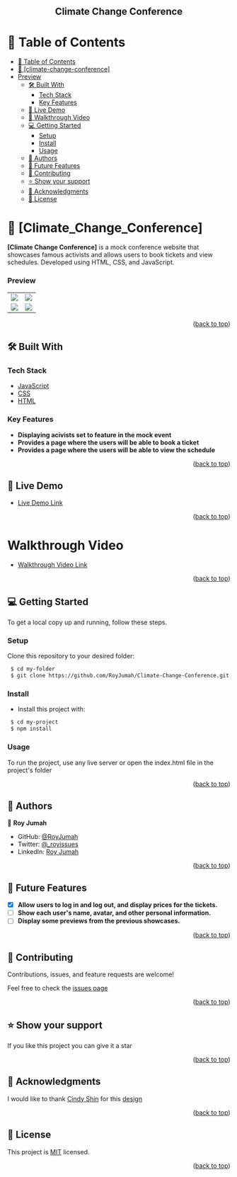 
<a name="readme-top"></a>

<div align="center">
  <h2><b>Climate Change Conference</b></h2>

</div>



<!-- TABLE OF CONTENTS -->

# 📗 Table of Contents

- [📗 Table of Contents](#-table-of-contents)
- [📖 \[climate-change-conference\] ](#-climate-change-conference-)
- [Preview](#-preview)
  - [🛠 Built With ](#-built-with-)
    - [Tech Stack ](#tech-stack-)
    - [Key Features ](#key-features-)
  - [🚀 Live Demo ](#-live-demo-)
  - [🚀 Walkthrough Video ](#-walkthrough-video-)
  - [💻 Getting Started ](#-getting-started-)
    - [Setup](#setup)
    - [Install](#install)
    - [Usage](#usage)
  - [👥 Authors ](#-authors-)
  - [🔭 Future Features ](#-future-features-)
  - [🤝 Contributing ](#-contributing-)
  - [⭐️ Show your support ](#️-show-your-support-)
  - [🙏 Acknowledgments ](#-acknowledgments-)
  - [📝 License ](#-license-)


<!-- PROJECT DESCRIPTION -->

# 📖 [Climate_Change_Conference] <a name="about-project"></a>

**[Climate Change Conference]**  is a mock conference website that showcases famous activists and allows users to book tickets and view schedules. Developed using HTML, CSS, and JavaScript.

<!-- PREVIEW-->
### Preview <a name="preview"></a>
<table style="border-collapse: collapse; border: 0;">
  <tr>
    <td><img src="https://github.com/RoyJumah/Climate-Change-Conference/assets/61903079/40fed655-ca12-4bd7-8231-8e2a330b34b6"></td>
    <td><img src="https://github.com/RoyJumah/Climate-Change-Conference/assets/61903079/ce69f01c-c2bf-49af-9d2d-007e09cd8959"></td>
  </tr>
  <tr>
    <td><img src="https://github.com/RoyJumah/Climate-Change-Conference/assets/61903079/6d88627d-0c5f-40af-82e7-8df3f185e766"></td>
    <td><img src="https://github.com/RoyJumah/Climate-Change-Conference/assets/61903079/f60c082e-edc2-4668-90a8-c8efeb1dd996"></td>
  </tr>
  
</table>


<p align="right">(<a href="#readme-top">back to top</a>)</p>

## 🛠 Built With <a name="built-with"></a>

### Tech Stack <a name="tech-stack"></a>

  <ul>
    <li><a href="https://www.javatpoint.com/javascript-tutorial">JavaScript</a></li>
    <li><a href="https://developer.mozilla.org/en-US/docs/Web/CSS">CSS</a></li>
    <li><a href="https://www.freecodecamp.org/news/tag/html/">HTML</a></li>
  </ul>

<!-- Features -->

### Key Features <a name="key-features"></a>

- **Displaying acivists set to feature in the mock event**
- **Provides a page where the users will be able to book a ticket**     
- **Provides a page where the users will be able to view the schedule** 
      
<p align="right">(<a href="#readme-top">back to top</a>)</p>

<!-- LIVE DEMO -->

## 🚀 Live Demo <a name="live-demo"></a>

- [Live Demo Link](https://climatechangeconference.netlify.app/)

<p align="right">(<a href="#readme-top">back to top</a>)</p>

# Walkthrough Video <a name='walkthrough-video'></a>

- [Walkthrough Video Link](https://www.loom.com/share/f32b90091b5b4e828fc27730dff556ec)

<p align="right">(<a href="#readme-top">back to top</a>)</p>
<!-- GETTING STARTED -->

## 💻 Getting Started <a name="getting-started"></a>
      
To get a local copy up and running, follow these steps.

### Setup

Clone this repository to your desired folder:

```sh
 $ cd my-folder
 $ git clone https://github.com/RoyJumah/Climate-Change-Conference.git
```
      
### Install  
- Install this project with:
 ```sh
  $ cd my-project
  $ npm install
```      
      
### Usage
To run the project, use any live server or open the index.html file in the project's folder

<p align="right">(<a href="#readme-top">back to top</a>)</p>

<!-- AUTHORS -->

## 👥 Authors <a name="authors"></a>

👤 **Roy Jumah**

- GitHub: [@RoyJumah](https://github.com/RoyJumah)
- Twitter: [@\_royissues](https://twitter.com/_royissues)
- LinkedIn: [Roy Jumah](https://www.linkedin.com/in/roy-jumah/)

<p align="right">(<a href="#readme-top">back to top</a>)</p>

<!-- FUTURE FEATURES -->

## 🔭 Future Features <a name="future-features"></a>
      
- [x] **Allow users to log in and log out, and display prices for the tickets.**
- [ ] **Show each user's name, avatar, and other personal information.**
- [ ] **Display some previews from the previous showcases.**

<p align="right">(<a href="#readme-top">back to top</a>)</p>

<!-- CONTRIBUTING -->

## 🤝 Contributing <a name="contributing"></a>

Contributions, issues, and feature requests are welcome!

Feel free to check the [issues page](https://github.com/RoyJumah/Climate-Change-Conference/issues)

<p align="right">(<a href="#readme-top">back to top</a>)</p>

<!-- SUPPORT -->

## ⭐️ Show your support <a name="support"></a>

If you like this project you can give it a star

<p align="right">(<a href="#readme-top">back to top</a>)</p>

<!-- ACKNOWLEDGEMENTS -->

## 🙏 Acknowledgments <a name="acknowledgements"></a>

I would like to thank [Cindy Shin](https://www.behance.net/adagio07) for this [design](https://www.behance.net/gallery/29845175/CC-Global-Summit-2015?moduleId=192118207&action=moodboard)

<p align="right">(<a href="#readme-top">back to top</a>)</p>

<!-- LICENSE -->

## 📝 License <a name="license"></a>

This project is [MIT](./LICENSE) licensed.

<p align="right">(<a href="#readme-top">back to top</a>)</p>
